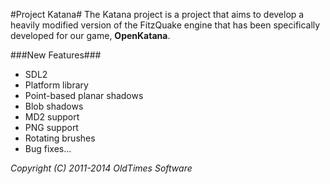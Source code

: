 #Project Katana#
The Katana project is a project that aims to develop a heavily modified version of the FitzQuake engine that has been specifically developed for our game, **OpenKatana**.

###New Features###
- SDL2
- Platform library
- Point-based planar shadows
- Blob shadows
- MD2 support
- PNG support
- Rotating brushes
- Bug fixes...

*Copyright (C) 2011-2014 OldTimes Software*
